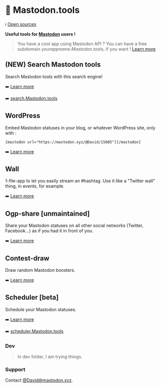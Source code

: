 # 🐘 Mastodon.tools
ℹ️ [Open sources](https://github.com/DavidLibeau/mastodon-tools)

**Useful tools for [Mastodon](https://github.com/tootsuite/mastodon) users !**


> You have a cool app using Mastodon API ? You can have a free subdomain *yourappname.Mastodon.tools*, if you want ! [Learn more](/dns)

## (NEW) Search Mastodon tools

Search Mastodon tools with this search engine!

➡️ [Learn more](https://github.com/DavidLibeau/search-mastodon-tools)

➡️ [search.Mastodon.tools](http://search.mastodon.tools/)

## WordPress

Embed Mastodon statuses in your blog, or whatever WordPress site, only with :

```
[mastodon url="https://mastodon.xyz/@David/15605"][/mastodon]
```

➡️ [Learn more](wordpress)


## Wall

1-file-app to let you easily stream an #hashtag. Use it like a "Twitter wall" thing, in events, for example.

➡️ [Learn more](wall)


## Ogp-share [unmaintained]

Share your Mastodon statuses on all other social networks (Twitter, Facebook...) as if you had it in front of you.

➡️ [Learn more](ogp-share)

## Contest-draw

Draw random Mastodon boosters.

➡️ [Learn more](contest-draw)

## Scheduler [beta]

Schedule your Mastodon statuses.

➡️ [Learn more](scheduler)

➡️ [scheduler.Mastodon.tools](https://scheduler.mastodon.tools/)


### Dev

> In dev folder, I am trying things.


### Support

Contact [@David@mastodon.xyz](https://mastodon.xyz/@David).


